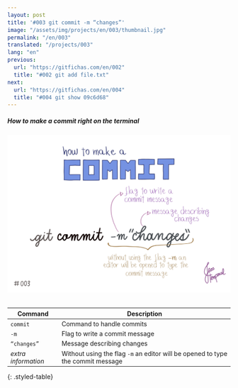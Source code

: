 ```yaml
---
layout: post
title: '#003 git commit -m “changes”'
image: "/assets/img/projects/en/003/thumbnail.jpg"
permalink: "/en/003"
translated: "/projects/003"
lang: "en"
previous:
  url: "https://gitfichas.com/en/002"
  title: "#002 git add file.txt"
next:
  url: "https://gitfichas.com/en/004"
  title: "#004 git show 09c6d68"
---
```

##### How to make a commit right on the terminal

<img alt="After adding the files it's commit time, to commit on the command line use git commit -m 'changes'" src="/assets/img/projects/en/003/full.jpg"><br><br>

| Command | Description |
|---------|-------------|
| `commit` | Command to handle commits |
| `-m` | Flag to write a commit message |
| `“changes”` | Message describing changes |
| _extra information_ | Without using the flag `-m` an editor will be opened to type the commit message |
{: .styled-table}
